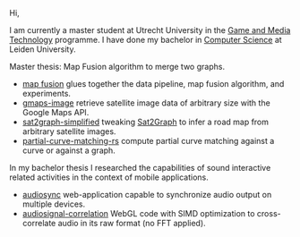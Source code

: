 Hi,

I am currently a master student at Utrecht University in the [Game and Media Technology](https://www.uu.nl/en/masters/game-and-media-technology) programme.
I have done my bachelor in [Computer Science](https://www.universiteitleiden.nl/onderwijs/opleidingen/bachelor/informatica) at Leiden University.

Master thesis: Map Fusion algorithm to merge two graphs. 
* [map fusion](https://github.com/jvtubergen/map-fusion) glues together the data pipeline, map fusion algorithm, and experiments.
* [gmaps-image](https://github.com/jvtubergen/gmaps-image) retrieve satellite image data of arbitrary size with the Google Maps API.
* [sat2graph-simplified](https://github.com/jvtubergen/Sat2Graph-simplified) tweaking [Sat2Graph](https://github.com/songtaohe/Sat2Graph) to infer a road map from arbitrary satellite images.
* [partial-curve-matching-rs](https://github.com/jvtubergen/partial-curve-matching-rs) compute partial curve matching against a curve or against a graph.

In my bachelor thesis I researched the capabilities of sound interactive related activities in the context of mobile applications.
* [audiosync](https://github.com/jvtubergen/audiosync) web-application capable to synchronize audio output on multiple devices.
* [audiosignal-correlation](https://github.com/jvtubergen/audiosignal-correlation) WebGL code with SIMD optimization to cross-correlate audio in its raw format (no FFT applied).
